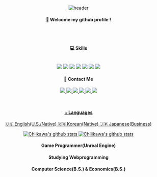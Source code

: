 <div align="center"> 

  ![header](https://capsule-render.vercel.app/api?type=cylinder&color=000000&height=150&section=header&text=Chiiikawa&fontColor=ffffff&fontSize=70&animation=fadeIn&fontAlignY=55)
  <br/>
  ####  :wave: Welcome my github profile !
  <br/>
  <br/>
  
  ####  :computer: Skills

  <br/>
  
  <img src="https://img.shields.io/badge/Unreal-0E1128?style=for-the-badge&logo=unrealengine&logoColor=white">
  
  <img src="https://img.shields.io/badge/C++-00599C?style=for-the-badge&logo=cplusplus&logoColor=white">
  
  <img src="https://img.shields.io/badge/Azure-0078D4?style=for-the-badge&logo=microsoftazure&logoColor=white">
  
  <img src="https://img.shields.io/badge/Docker-2496ED?style=for-the-badge&logo=docker&logoColor=white">
  
  <img src="https://img.shields.io/badge/AWS-232F3E?style=for-the-badge&logo=aws&logoColor=white">

  <img src="https://img.shields.io/badge/JAVA-007396?style=for-the-badge&logo=java&logoColor=white">

  <img src="https://img.shields.io/badge/Python-3776AB?style=for-the-badge&logo=python&logoColor=white">

  <br/>
  
  ####  :postbox: Contact Me
  
  <a href="https://github.com/Chiiikawa"><img src="https://img.shields.io/badge/github-181717?style=for-the-badge&logo=github&logoColor=white&link=https://github.com/Chiiikawa"/>
  <img src="https://img.shields.io/badge/Discord-5865F2?style=for-the-badge&logo=discord&logoColor=white">
  <img src="https://img.shields.io/badge/Steam-000000?style=for-the-badge&logo=steam&logoColor=white">
  <img src="https://img.shields.io/badge/PlayStation-003791?style=for-the-badge&logo=playstation&logoColor=white">
  <img src="https://img.shields.io/badge/X-000000?style=for-the-badge&logo=x&logoColor=white">
  <img src="https://img.shields.io/badge/KakaoTalk-FFCD00?style=for-the-badge&logo=kakaotalk&logoColor=white">

  <br/>

  ####   :: Languages
  🇺🇸 English(U.S./Native)
  🇰🇷 Korean(Native) 
  🇯🇵 Japanese(Business)

  ![Chiikawa's github stats](https://github-readme-stats.vercel.app/api?username=Chiiikawa&show_icons=true)
  [![Chiiikawa's github stats](https://github-readme-stats.vercel.app/api/top-langs/?username=Chiiikawa&show_icons=true&hide_border=true&title_color=004386&icon_color=004386&layout=compact)](https://github.com/chiiikawa)


####   Game Programmer(Unreal Engine) <br/>
####   Studying Webprogramming <br/>
####   Computer Science(B.S.) & Economics(B.S.) <br/>
####   
</div>
